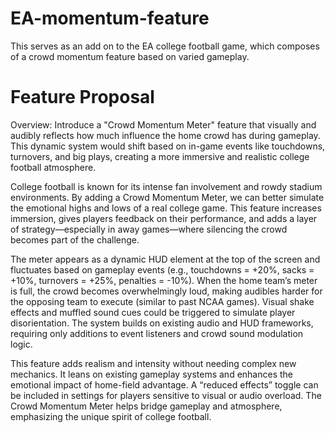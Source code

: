 # EA-momentum-feature
This serves as an add on to the EA college football game, which composes of a crowd momentum feature based on varied gameplay.


# Feature Proposal

Overview:
Introduce a "Crowd Momentum Meter" feature that visually and audibly reflects how much influence the home crowd has during gameplay. This dynamic system would shift based on in-game events like touchdowns, turnovers, and big plays, creating a more immersive and realistic college football atmosphere.

College football is known for its intense fan involvement and rowdy stadium environments. By adding a Crowd Momentum Meter, we can better simulate the emotional highs and lows of a real college game. This feature increases immersion, gives players feedback on their performance, and adds a layer of strategy—especially in away games—where silencing the crowd becomes part of the challenge.

The meter appears as a dynamic HUD element at the top of the screen and fluctuates based on gameplay events (e.g., touchdowns = +20%, sacks = +10%, turnovers = +25%, penalties = -10%). When the home team’s meter is full, the crowd becomes overwhelmingly loud, making audibles harder for the opposing team to execute (similar to past NCAA games). Visual shake effects and muffled sound cues could be triggered to simulate player disorientation. The system builds on existing audio and HUD frameworks, requiring only additions to event listeners and crowd sound modulation logic.

This feature adds realism and intensity without needing complex new mechanics. It leans on existing gameplay systems and enhances the emotional impact of home-field advantage. A “reduced effects” toggle can be included in settings for players sensitive to visual or audio overload. The Crowd Momentum Meter helps bridge gameplay and atmosphere, emphasizing the unique spirit of college football.
